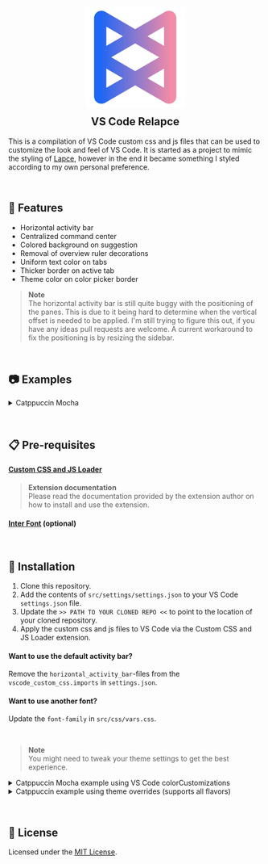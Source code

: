 <h2 align="center">
    <img src="https://raw.githubusercontent.com/adriankarlen/vscode-relapce/main/assets/relapce.webp" alt="Relapce" width="200"/>
    <br/>
    <img src="https://raw.githubusercontent.com/adriankarlen/vscode-relapce/main/assets/transparent.png" height="30" width="0px"/>
    VS Code Relapce
    <img src="https://raw.githubusercontent.com/adriankarlen/www/main/assets/transparent.png" height="30" width="0px"/>
</h2>

This is a compilation of VS Code custom css and js files that can be used to
customize the look and feel of VS Code. It is started as a project to mimic the
styling of [Lapce](https://lapce.dev), however in the end it became something I
styled according to my own personal preference.

&nbsp;

## 🌟 Features

-   Horizontal activity bar
-   Centralized command center
-   Colored background on suggestion
-   Removal of overview ruler decorations
-   Uniform text color on tabs
-   Thicker border on active tab
-   Theme color on color picker border

> **Note**\
> The horizontal activity bar is still quite buggy with the positioning of the panes.
> This is due to it being hard to determine when the vertical offset is needed to
> be applied. I'm still trying to figure this out, if you have any ideas pull requests
> are welcome. A current workaround to fix the positioning is by resizing the sidebar.

&nbsp;

## 📷 Examples

<details>
    <summary>Catppuccin Mocha</summary>
    <img src="https://raw.githubusercontent.com/adriankarlen/vscode-relapce/main/assets/preview.webp"/>
</details>

&nbsp;

## 📋 Pre-requisites

#### [Custom CSS and JS Loader](https://github.com/be5invis/vscode-custom-css)

> **Extension documentation**\
> Please read the documentation provided by the extension author on how to install
> and use the extension.

#### [Inter Font](https://rsms.me/inter/) (optional)

&nbsp;

## 🚀 Installation

1.  Clone this repository.
2.  Add the contents of `src/settings/settings.json` to your VS Code
    `settings.json` file.
3.  Update the `>> PATH TO YOUR CLONED REPO <<` to point to the location of your
    cloned repository.
4.  Apply the custom css and js files to VS Code via the Custom CSS and JS
    Loader extension.

#### Want to use the default activity bar?

Remove the `horizontal_activity_bar`-files from the `vscode_custom_css.imports`
in `settings.json`.

#### Want to use another font?

Update the `font-family` in `src/css/vars.css`.

&nbsp;

> **Note**\
> You might need to tweak your theme settings to get the best experience.

<details>
    <summary>Catppuccin Mocha example using VS Code colorCustomizations </summary>

```json
"workbench.colorCustomizations": {
    "editorGroupHeader.tabsBackground": "#1e1e2e",
    "editorGroupHeader.tabsBorder": "#11111b",
    "editorGroup.border": "#11111b",
    "widget.border": "#11111b",
    "titleBar.activeBackground": "#181825",
    "panel.background": "#1e1e2e",
    "panel.border": "#11111b",
    "panelTitle.activeBorder": "#cba6f7",
    "sideBar.border": "#11111b",
    "sideBarSectionHeader.background": "#1e1e2e",
    "sideBarSectionHeader.border": "#11111b",
    "activityBar.background": "#181825",
    "activityBar.border": "#11111b",
    "scrollbarSlider.background": "#313244",
    "scrollbarSlider.hoverBackground": "#45475a",
    "scrollbarSlider.activeBackground": "#45475a",
    "statusBar.background": "#181825",
    "statusBar.foreground": "#bac2de",
    "commandCenter.border": "#11111b",
    "commandCenter.background": "#1e1e2e",
    "commandCenter.activeBorder": "#11111b",
    "commandCenter.activeBackground": "#1e1e2e",
    "commandCenter.activeForeground": "#bac2de",
    "commandCenter.inactiveBorder": "#11111b",
    "input.background": "#1e1e2e",
    "editorWidget.border": "#11111b",
    "editorSuggestWidget.border": "#11111b",
    "list.hoverBackground": "#11111b",
    "list.activeSelectionBackground": "#313244",
    "notifications.border": "#11111b",
    "notifications.background": "#181825",
    "notificationToast.border": "#11111b",
    "tab.inactiveForeground": "#a6adc8",
    "titleBar.border": "#11111b",
    "tab.border": "#11111b",
    "merge.border": "#11111b",
}
```

</details>

<details>
    <summary>Catppuccin example using theme overrides (supports all flavors)</summary>

```json
"catppuccin.customUIColors": {
    "all": {
        "editorGroupHeader.tabsBackground": "base",
        "editorGroupHeader.tabsBorder": "crust",
        "editorGroup.border": "crust",
        "widget.border": "crust",
        "titleBar.activeBackground": "mantle",
        "panel.background": "base",
        "panel.border": "crust",
        "panelTitle.activeBorder": "accent",
        "sideBar.border": "crust",
        "sideBarSectionHeader.background": "base",
        "sideBarSectionHeader.border": "crust",
        "activityBar.background": "mantle",
        "activityBar.border": "crust",
        "scrollbarSlider.background": "surface0",
        "scrollbarSlider.hoverBackground": "surface1",
        "scrollbarSlider.activeBackground": "surface1",
        "statusBar.background": "mantle",
        "statusBar.foreground": "subtext1",
        "commandCenter.border": "crust",
        "commandCenter.background": "base",
        "commandCenter.activeBorder": "crust",
        "commandCenter.activeBackground": "base",
        "commandCenter.activeForeground": "subtext1",
        "commandCenter.inactiveBorder": "crust",
        "input.background": "base",
        "editorWidget.border": "crust",
        "editorHoverWidget.border": "crust",
        "editorSuggestWidget.border": "crust",
        "list.hoverBackground": "crust",
        "list.activeSelectionBackground": "surface0",
        "notifications.border": "crust",
        "notifications.background": "mantle",
        "notificationToast.border": "crust",
        "tab.inactiveForeground": "subtext0",
        "titleBar.border": "crust",
        "tab.border": "crust",
        "merge.border": "crust",
        "terminalCommandDecoration.defaultBackground": "surface2",
        "terminalCommandDecoration.successBackground": "green",
        "terminalCommandDecoration.errorBackground": "red",
    },
},
```

</details>

&nbsp;

## 📜 License

Licensed under the [MIT License](./LICENSE).

```

```
